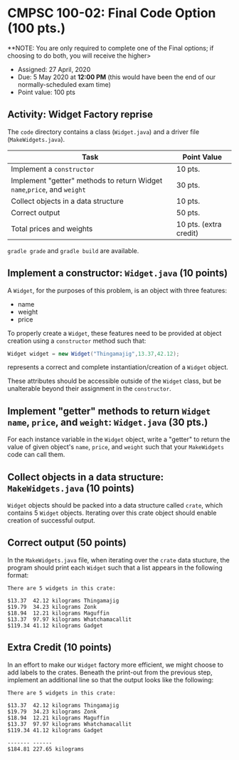 # CMPSC 100-02: Final Code Option (100 pts.)

**NOTE: You are only required to complete one of the Final options; if choosing to do both, you will receive the higher>
* Assigned: 27 April, 2020
* Due: 5 May 2020 at **12:00 PM** (this would have been the end of our normally-scheduled exam time)
* Point value: 100 pts

## Activity: Widget Factory reprise

The `code` directory contains a class (`Widget.java`) and a driver file (`MakeWidgets.java`).

| Task                                                                       | Point Value                |
|----------------------------------------------------------------------------|----------------------------|
| Implement a `constructor`                                                  | 10 pts.                    |
| Implement "getter" methods to return Widget `name`,`price`, and `weight`   | 30 pts.                    |
| Collect objects in a data structure                                        | 10 pts.                    |
| Correct output                                                             | 50 pts.                    |
| Total prices and weights                                                   | 10 pts. (extra credit)     |

`gradle grade` and `gradle build` are available.

## Implement a constructor: `Widget.java` (10 points)

A `Widget`, for the purposes of this problem, is an object with three features:

* name
* weight
* price

To properly create a `Widget`, these features need to be provided at object creation using a `constructor` method such that:

```java
Widget widget = new Widget("Thingamajig",13.37,42.12);
```

represents a correct and complete instantiation/creation of a `Widget` object.

These attributes should be accessible outside of the `Widget` class, but be unalterable beyond their assignment in the `constructor`.

## Implement "getter" methods to return `Widget` `name`, `price`, and `weight`: `Widget.java` (30 pts.)

For each instance variable in the `Widget` object, write a "getter" to return the value of given object's `name`, `price`, and `weight` such that your `MakeWidgets` code can call them.

## Collect objects in a data structure: `MakeWidgets.java`  (10 points)

`Widget` objects should be packed into a data structure called `crate`, which contains 5 `Widget` objects. Iterating over this crate object should enable creation of successful output.

## Correct output (50 points)

In the `MakeWidgets.java` file, when iterating over the `crate` data stucture, the program should print each `Widget` such that a list appears in the following format:

```
There are 5 widgets in this crate:

$13.37  42.12 kilograms Thingamajig
$19.79  34.23 kilograms Zonk
$18.94  12.21 kilograms Maguffin
$13.37  97.97 kilograms Whatchamacallit
$119.34 41.12 kilograms Gadget
```

## Extra Credit (10 points)

In an effort to make our `Widget` factory more efficient, we might choose to add labels to the crates. Beneath the print-out from the previous step, implement an additional line so that the output looks like the following:

```
There are 5 widgets in this crate:

$13.37  42.12 kilograms Thingamajig
$19.79  34.23 kilograms Zonk
$18.94  12.21 kilograms Maguffin
$13.37  97.97 kilograms Whatchamacallit
$119.34 41.12 kilograms Gadget

------- ------
$184.81 227.65 kilograms
```

